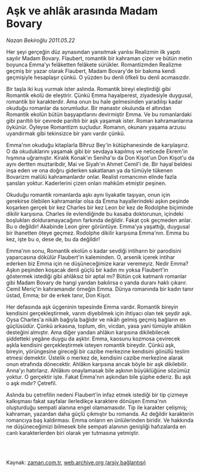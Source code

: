 # Aşk ve ahlâk arasında Madam Bovary

*Nazan Bekiroğlu 2011.05.22*

<td class="columnist-detail">
<p>Her şeyi gerçeğin düz aynasından yansıtmak yanlısı Realizmin ilk yapıtı sayılır Madam Bovary. Flaubert, romantik bir kahraman çizer ve bütün metin boyunca Emma'yı felâketten felâkete sürükler. Romantizmden Realizme geçmiş bir yazar olarak Flaubert, Madam Bovary'de bir bakıma kendi geçmişiyle hesaplaşır çünkü. O yüzden bu denli öfkeli bu denli acımasızdır.</p>
<p>
<div id="haberMetinDiv">
<p> Bir taşla iki kuş vurmak ister aslında. Romantik bireyi eleştirdiği gibi Romantik ekolü de eleştirir. Çünkü Emma hayalperest, ziyadesiyle duygusal, romantik bir karakterdir. Ama onun bu hale gelmesinden yaradılışı kadar okuduğu romanlar da sorumludur. Bir manastır okulunda el altından Romantik ekolün bütün başyapıtlarını devirmiştir Emma. Ve bu romanlardaki gibi parıltılı bir çevrede parıltılı bir aşk yaşamak ister. Roman kahramanlarına öykünür. Öyleyse Romantizm suçludur. Romanın, okunanı yaşama arzusu uyandırmak gibi tekinsizce bir yanı vardır çünkü.
<p> Emma'nın okuduğu kitaplarla Bihruz Bey'in kütüphanesinde de karşılaşırız. O da okuduklarını yaşamak gibi bir sevdaya kapılmış ve neticede Ekrem'in hışmına uğramıştır. Kiralık Konak'ın Seniha'sı da Don Kişot'un Don Kişot'u da aynı dertten muztaribdir, Mai ve Siyah'ın Ahmet Cemil'i de. Bir hayal beldesi inşa eden ve ona doğru giderken sakatlanan ya da tümüyle tükenen Bovarizm malûlü kahramanlardır onlar. Realist romancının elinde fazla şansları yoktur. Kaderlerini çizen onları mahkûm etmiştir peşinen.
<p> Okuduğu romantik romanlarda aşkı aynı liyakatle taşıyan, onun için gerekirse ölebilen kahramanlar olsa da Emma hayallerindeki aşkın peşinde koşarken gerçek bir kez Charles bir kez Leon bir kez de Rodolphe biçiminde dikilir karşısına. Charles ile evlendiğinde bu kasaba doktorunun, içindeki boşlukları dolduramayacağının farkında değildir. Fakat çok geçmeden anlar. Bu o değildir! Akabinde Leon girer görüntüye. Emma'ya yaşattığı, duygusal bir ihanetten öteye geçmez. Rodolphe dikilir karşısına Emma'nın. Emma bu kez, işte bu o, dese de, bu da değildir!
<p> Emma'nın sonu, Romantik ekolün o kadar sevdiği intiharın bir parodisini yaparcasına dökülür Flaubert'in kaleminden. O, arsenik içerek intihar ederken biz Emma için ne düşüneceğimize karar veremeyiz. Nedir Emma? Aşkın peşinden koşacak denli güçlü bir kadın mı yoksa Flaubert'in göstermek istediği gibi ahlâksız bir aptal mı? Bütün çok katmanlı romanlar gibi Madam Bovary de hangi yandan bakılırsa o yanda duranı haklı çıkarır. Cemil Meriç'in kahramanıdır örneğin Emma. Dünya romanında bir kadın tanır üstad, Emma; bir de erkek tanır, Don Kişot.
<p> Her defasında aşk üçgeninin tepesinde Emma vardır. Romantik bireyin kendisini gerçekleştirmek, varım diyebilmek için ihtiyacı olan tek şeydir aşk. Oysa Charles'a nikâh bağıyla bağlıdır ve nikâh gelmiş geçmiş bağların en güçlüsüdür. Çünkü arkasına, toplum, din, vicdan, yasa yani tümüyle ahlâkın desteğini almıştır. Ama diğer yandan ahlâkın karşısına dikilebilecek şiddetteki yegâne duygu da aşktır. Emma, kaosunu kozmosa çevirecek aşkla kendisini gerçekleştirmek isteyen romantik bireydir. Çünkü aşk, bireyin, yörüngesine gireceği bir cazibe merkezine kendisini gönüllü teslim etmesi demektir. Üstelik o merkez de, kendisini cazibe merkezine alarak onun etrafında dönecektir. Ahlâkın karşısına ancak böyle bir aşk dikilebilir. Anna'yı hatırlarız. Ahlâkını onaylamasak bile aşkının büyüklüğüne sözümüz yoktur. O gerçektir işte. Fakat Emma'nın aşkından bile şüphe ederiz. Bu aşk o aşk mıdır? Çetrefil.
<p> Aslında bu çetrefilin nedeni Flaubert'in infaz etmek istediği bir tip çizmeye kalkışması fakat sayfalar ilerledikçe karaktere dönüşen Emma'nın oluşturduğu sempati alanına engel olamamasıdır. Tip ile karakter çelişmiş; kahraman, yazardan daha güçlü çıkmıştır bu romanda. Az değildir karakterin romancıya baş kaldırması. Emma onların en ünlülerinden biridir. Ve hakkında ne düşüneceğimizi bilmesek bile sempati alanının genişliği hafızalarda en canlı karakterlerden biri olarak yer tutmasına yetmiştir.</p></p></p></p></p></p></div>
</p>


<p><br>
		 </br></p></td>

Kaynak: [zaman.com.tr](http://zaman.com.tr/yazar.do?yazino=1137214), [web.archive.org (arşiv bağlantısı)](http://web.archive.org/web/20110816013450/http://www.zaman.com.tr:80/yazar.do?yazino=1137214)
